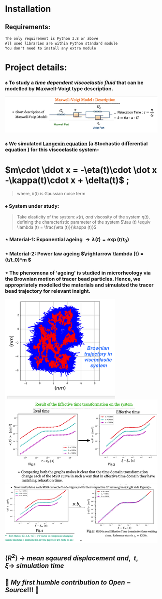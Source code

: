# Installation
## Requirements: 

    The only requirement is Python 3.8 or above
    All used libraries are within Python standard module
    You don't need to install any extra module

# Project details:
### $\spadesuit$ To study a $time\ dependent\ viscoelastic\ fluid$ that can be modelled by Maxwell-Voigt type description.
![alt text](https://github.com/108mk/Random-Walk-Simulation-to-study-Anamolous-Diffusion/blob/f71bfa1af2486db9b9027e288b7d79fdd03e4011/demo%20images/maxwell%20voigt%20material.png?raw=true)
### $\spadesuit$ We simulated [Langevin equation](https://en.wikipedia.org/wiki/Langevin_equation#Harmonic_oscillator_in_a_fluid) (a Stochastic differential equation ) for this viscoelastic system-
# $m\cdot \ddot x = -\eta(t)\cdot \dot x -\kappa(t)\cdot x + \delta(t)$ ;
> where, $\delta(t)$ is Gaussian noise term
### $\spadesuit$ System under study:
> Take elasticity of the system: $\kappa (t),\ and$  viscosity of the system $\eta (t)$, defining the characteristic parameter of the system $\tau (t) \equiv \lambda (t) = \frac{\eta (t)}{\kappa (t)}$
### $\star$ Material-1: Exponential ageing $\rightarrow  \lambda (t) = \exp (t/t_0)$ 
### $\star$ Material-2: Power law ageing $\rightarrow \lambda (t) =  (t/t_0)^m $
### $\star$ The phenomena of 'ageing' is studied in microrheology via the Brownian motion of tracer bead particles. Hence, we appropriately modelled the materials and simulated the tracer bead trajectory for relevant insight.
![alt text](https://github.com/108mk/Random-Walk-Simulation-to-study-Anamolous-Diffusion/blob/f71bfa1af2486db9b9027e288b7d79fdd03e4011/demo%20images/trajectories.png?raw=true)
![alt text](https://github.com/108mk/Random-Walk-Simulation-to-study-Anamolous-Diffusion/blob/f71bfa1af2486db9b9027e288b7d79fdd03e4011/demo%20images/ett-1.png?raw=true)
![alt text](https://github.com/108mk/Random-Walk-Simulation-to-study-Anamolous-Diffusion/blob/f71bfa1af2486db9b9027e288b7d79fdd03e4011/demo%20images/ett-2.png?raw=true)
## $\left< R^2 \right>\ \rightarrow\ mean\ sqaured\ displacement\ and,\ \ t, \xi \rightarrow\ simulation\ time$
## 🌱 $My\ first\ humble\ contribution\ to\ Open-Source!!!$ 🌱
